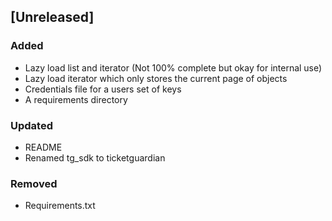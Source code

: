 ## [Unreleased]

### Added
 - Lazy load list and iterator (Not 100% complete but okay for internal use)
 - Lazy load iterator which only stores the current page of objects
 - Credentials file for a users set of keys
 - A requirements directory

### Updated
 - README
 - Renamed tg_sdk to ticketguardian

### Removed
 - Requirements.txt
 
